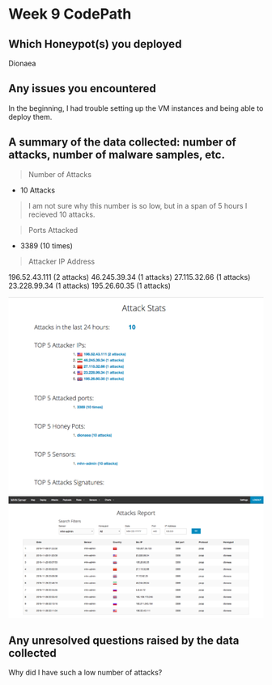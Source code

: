 # Week 9 CodePath 

## Which Honeypot(s) you deployed
Dionaea

## Any issues you encountered
In the beginning, I had trouble setting up the VM instances and being able to deploy them.

## A summary of the data collected: number of attacks, number of malware samples, etc.

> Number of Attacks 
- 10 Attacks 
> I am not sure why this number is so low, but in a span of 5 hours I recieved 10 attacks.


> Ports Attacked
- 3389 (10 times)


> Attacker IP Address

  196.52.43.111 (2 attacks)
  46.245.39.34 (1 attacks)
  27.115.32.66 (1 attacks)
  23.228.99.34 (1 attacks)
  195.26.60.35 (1 attacks)

<img src="https://github.com/eddenk/Codepathweek9/blob/master/Attacks.png" alt="Attacks" title="Attacks" />

<img src="https://github.com/eddenk/Codepathweek9/blob/master/Attack%20Report.png" alt="Attack Report" title="Attack Report" />

## Any unresolved questions raised by the data collected
Why did I have such a low number of attacks?

